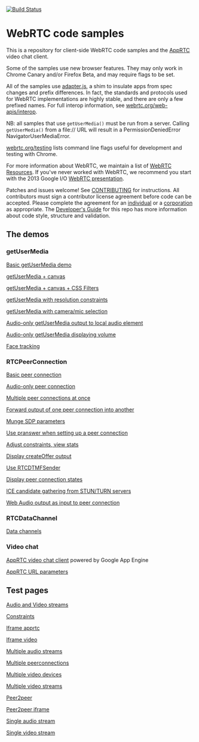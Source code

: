 [![Build Status](https://travis-ci.org/GoogleChrome/webrtc.svg)](https://travis-ci.org/GoogleChrome/webrtc)

# WebRTC code samples #

This is a repository for client-side WebRTC code samples and the [AppRTC](https://apprtc.appspot.com) video chat client.

Some of the samples use new browser features. They may only work in Chrome Canary and/or Firefox Beta, and may require flags to be set.

All of the samples use [adapter.js](https://github.com/GoogleChrome/webrtc/blob/master/samples/web/js/adapter.js), a shim to insulate apps from spec changes and prefix differences. In fact, the standards and protocols used for WebRTC implementations are highly stable, and there are only a few prefixed names. For full interop information, see [webrtc.org/web-apis/interop](http://www.webrtc.org/web-apis/interop).

NB: all samples that use `getUserMedia()` must be run from a server. Calling `getUserMedia()` from a file:// URL will result in a PermissionDeniedError NavigatorUserMediaError.

[webrtc.org/testing](http://www.webrtc.org/testing) lists command line flags useful for development and testing with Chrome.

For more information about WebRTC, we maintain a list of [WebRTC Resources](https://docs.google.com/document/d/1idl_NYQhllFEFqkGQOLv8KBK8M3EVzyvxnKkHl4SuM8/edit). If you've never worked with WebRTC, we recommend you start with the 2013 Google I/O [WebRTC presentation](http://www.youtube.com/watch?v=p2HzZkd2A40).

Patches and issues welcome! See [CONTRIBUTING](https://github.com/GoogleChrome/webrtc/blob/master/CONTRIBUTING.md) for instructions. All contributors must sign a contributor license agreement before code can be accepted. Please complete the agreement for an [individual](https://developers.google.com/open-source/cla/individual) or a [corporation](https://developers.google.com/open-source/cla/corporate) as appropriate. The [Developer's Guide](https://bit.ly/webrtcdevguide) for this repo has more information about code style, structure and validation.

## The demos ##

### getUserMedia ###

[Basic getUserMedia demo](https://googlechrome.github.io/webrtc/samples/web/content/getusermedia/gum)

[getUserMedia + canvas](https://googlechrome.github.io/webrtc/samples/web/content/getusermedia/canvas)

[getUserMedia + canvas + CSS Filters](https://googlechrome.github.io/webrtc/samples/web/content/getusermedia/filter)

[getUserMedia with resolution constraints](https://googlechrome.github.io/webrtc/samples/web/content/getusermedia/resolution)

[getUserMedia with camera/mic selection](https://googlechrome.github.io/webrtc/samples/web/content/getusermedia/source)

[Audio-only getUserMedia output to local audio element](https://googlechrome.github.io/webrtc/samples/web/content/getusermedia/audio)

[Audio-only getUserMedia displaying volume](https://googlechrome.github.io/webrtc/samples/web/content/getusermedia/volume)

[Face tracking](https://googlechrome.github.io/webrtc/samples/web/content/getusermedia/face)

### RTCPeerConnection ###

[Basic peer connection](https://googlechrome.github.io/webrtc/samples/web/content/peerconnection/pc1)

[Audio-only peer connection](https://googlechrome.github.io/webrtc/samples/web/content/peerconnection/audio)

[Multiple peer connections at once](https://googlechrome.github.io/webrtc/samples/web/content/peerconnection/multiple)

[Forward output of one peer connection into another](https://googlechrome.github.io/webrtc/samples/web/content/peerconnection/multiple-relay)

[Munge SDP parameters](https://googlechrome.github.io/webrtc/samples/web/content/peerconnection/munge-sdp)

[Use pranswer when setting up a peer connection](https://googlechrome.github.io/webrtc/samples/web/content/peerconnection/pr-answer)

[Adjust constraints, view stats](https://googlechrome.github.io/webrtc/samples/web/content/peerconnection/constraints)

[Display createOffer output](https://googlechrome.github.io/webrtc/samples/web/content/peerconnection/create-offer)

[Use RTCDTMFSender](https://googlechrome.github.io/webrtc/samples/web/content/peerconnection/dtmf)

[Display peer connection states](https://googlechrome.github.io/webrtc/samples/web/content/peerconnection/states)

[ICE candidate gathering from STUN/TURN servers](https://googlechrome.github.io/webrtc/samples/web/content/peerconnection/trickle-ice)

[Web Audio output as input to peer connection](https://googlechrome.github.io/webrtc/samples/web/content/peerconnection/webaudio-input)

### RTCDataChannel ###

[Data channels](https://googlechrome.github.io/webrtc/samples/web/content/datachannel)

### Video chat ###

[AppRTC video chat client](https://apprtc.appspot.com) powered by Google App Engine

[AppRTC URL parameters](https://apprtc.appspot.com/html/params.html)

## Test pages ##

[Audio and Video streams](https://googlechrome.github.io/webrtc/samples/web/content/manual-test/audio-and-video)

[Constraints](https://googlechrome.github.io/webrtc/samples/web/content/manual-test/constraints)

[Iframe apprtc](https://googlechrome.github.io/webrtc/samples/web/content/manual-test/iframe-apprtc)

[Iframe video](https://googlechrome.github.io/webrtc/samples/web/content/manual-test/iframe-video)

[Multiple audio streams](https://googlechrome.github.io/webrtc/samples/web/content/manual-test/multiple-audio)

[Multiple peerconnections](https://googlechrome.github.io/webrtc/samples/web/content/manual-test/multiple-peerconnections)

[Multiple video devices](https://googlechrome.github.io/webrtc/samples/web/content/manual-test/multiple-video-devices)

[Multiple video streams](https://googlechrome.github.io/webrtc/samples/web/content/manual-test/multiple-video)

[Peer2peer](https://googlechrome.github.io/webrtc/samples/web/content/manual-test/peer2peer)

[Peer2peer iframe](https://googlechrome.github.io/webrtc/samples/web/content/manual-test/peer2peer-iframe)

[Single audio stream](https://googlechrome.github.io/webrtc/samples/web/content/manual-test/single-audio)

[Single video stream](https://googlechrome.github.io/webrtc/samples/web/content/manual-test/single-video)


